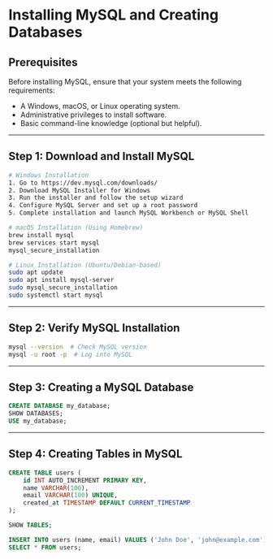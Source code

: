 # Installing MySQL and Creating Databases 


## Prerequisites
Before installing MySQL, ensure that your system meets the following requirements:
- A Windows, macOS, or Linux operating system.
- Administrative privileges to install software.
- Basic command-line knowledge (optional but helpful).

---

## Step 1: Download and Install MySQL
```sh
# Windows Installation
1. Go to https://dev.mysql.com/downloads/
2. Download MySQL Installer for Windows
3. Run the installer and follow the setup wizard
4. Configure MySQL Server and set up a root password
5. Complete installation and launch MySQL Workbench or MySQL Shell

# macOS Installation (Using Homebrew)
brew install mysql
brew services start mysql
mysql_secure_installation

# Linux Installation (Ubuntu/Debian-based)
sudo apt update
sudo apt install mysql-server
sudo mysql_secure_installation
sudo systemctl start mysql
```

---

## Step 2: Verify MySQL Installation
```sh
mysql --version  # Check MySQL version
mysql -u root -p  # Log into MySQL
```

---

## Step 3: Creating a MySQL Database
```sql
CREATE DATABASE my_database;
SHOW DATABASES;
USE my_database;
```

---

## Step 4: Creating Tables in MySQL
```sql
CREATE TABLE users (
    id INT AUTO_INCREMENT PRIMARY KEY,
    name VARCHAR(100),
    email VARCHAR(100) UNIQUE,
    created_at TIMESTAMP DEFAULT CURRENT_TIMESTAMP
);

SHOW TABLES;

INSERT INTO users (name, email) VALUES ('John Doe', 'john@example.com');
SELECT * FROM users;
```



